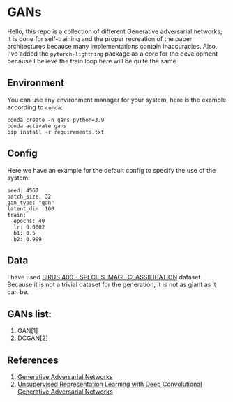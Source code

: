 # GANs
Hello, this repo is a collection of different Generative adversarial networks; it is done for self-training and the proper recreation of the paper architectures because many implementations contain inaccuracies. Also, I've added the `pytorch-lightning` package as a core for the development because I believe the train loop here will be quite the same.

## Environment
You can use any environment manager for your system, here is the example
according to `conda`:
```
conda create -n gans python=3.9
conda activate gans
pip install -r requirements.txt
```

## Config
Here we have an example for the default config to specify the use of the system:
```
seed: 4567
batch_size: 32
gan_type: "gan"
latent_dim: 100
train:
  epochs: 40
  lr: 0.0002
  b1: 0.5
  b2: 0.999
```

## Data
I have used [BIRDS 400 - SPECIES IMAGE CLASSIFICATION](https://www.kaggle.com/datasets/gpiosenka/100-bird-species) dataset. Because it is not a trivial dataset for the generation, it is not as giant as it can be.

## GANs list:
1. GAN[1]
2. DCGAN[2]

## References
1. [Generative Adversarial Networks](https://arxiv.org/abs/1406.2661)
2. [Unsupervised Representation Learning with Deep Convolutional Generative Adversarial Networks](https://arxiv.org/abs/1511.06434)
